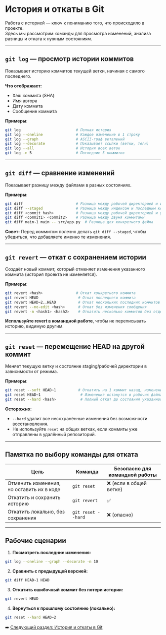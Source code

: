 # История и откаты в Git

Работа с историей — ключ к пониманию того, что происходило в проекте.  
Здесь мы рассмотрим команды для просмотра изменений, анализа разницы и отката к нужным состояниям.

---

## `git log` — просмотр истории коммитов

Показывает историю коммитов текущей ветки, начиная с самого последнего.

**Что отображает:**
- Хэш коммита (SHA)
- Имя автора
- Дату коммита
- Сообщение коммита

**Примеры:**
```bash
git log                         # Полная история
git log --oneline               # Каждое изменение в 1 строку
git log --graph                 # ASCII-граф ветвлений
git log --decorate              # Показывает ссылки (ветки, теги)
git log --all                   # История всех веток
git log -n 5                    # Последние 5 коммитов
```

---

## `git diff` — сравнение изменений

Показывает разницу между файлами в разных состояниях.

**Примеры:**
```bash
git diff                        # Разница между рабочей директорией и индексом (staging)
git diff --staged               # Разница между индексом и последним коммитом
git diff <commit_hash>          # Разница между рабочей директорией и указанным коммитом
git diff <commit1> <commit2>    # Разница между двумя коммитами
git diff main~1 main -- src/app.py  # Разница для конкретного файла
```

**Совет:** Перед коммитом полезно делать `git diff --staged`, чтобы убедиться, что добавляете именно те изменения.

---

## `git revert` — откат с сохранением истории

Создаёт новый коммит, который отменяет изменения указанного коммита (история проекта не изменяется).

**Примеры:**
```bash
git revert <hash>               # Откат конкретного коммита
git revert HEAD                  # Откат последнего коммита
git revert HEAD~2..HEAD          # Откат нескольких последних коммитов
git revert --no-edit <hash>      # Откат без изменения сообщения
git revert -n <hash1> <hash2>    # Откатить несколько коммитов без отдельных коммитов
```

**Используйте revert в командной работе**, чтобы не переписывать историю, видимую другим.

---

## `git reset` — перемещение HEAD на другой коммит

Меняет текущую ветку и состояние staging/рабочей директории в зависимости от режима.

**Примеры:**
```bash
git reset --soft HEAD~1          # Откатить на 1 коммит назад, изменения останутся в staging
git reset HEAD~1                  # Изменения останутся в рабочих файлах, но будут unstaged
git reset --hard <hash>           # Полный откат до состояния указанного коммита (опасно!)
```

**Осторожно:**  
- `--hard` удалит все несохранённые изменения без возможности восстановления.  
- Не используйте `reset` на общих ветках, если коммиты уже отправлены в удалённый репозиторий.

---

## Памятка по выбору команды для отката

| Цель                               | Команда       | Безопасно для командной работы |
|------------------------------------|--------------|---------------------------------|
| Отменить изменения, но оставить их в коде | `git reset`   | ❌ (если в общей ветке)         |
| Откатить и сохранить историю       | `git revert`  | ✅                              |
| Откатить локально, без сохранения  | `git reset --hard` | ❌ (опасно)                |

---

## Рабочие сценарии

1. **Посмотреть последние изменения:**
```bash
git log --oneline --graph --decorate -n 10
```

2. **Сравнить с предыдущей версией:**
```bash
git diff HEAD~1 HEAD
```

3. **Откатить ошибочный коммит без потери истории:**
```bash
git revert HEAD
```

4. **Вернуться к прошлому состоянию (локально):**
```bash
git reset --hard HEAD~2
```
➡️ [Следующий раздел: История и откаты в Git](07-team-work.md)
